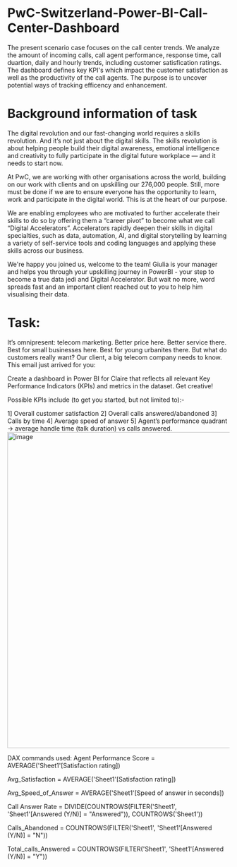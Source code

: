 # PwC-Switzerland-Power-BI-Call-Center-Dashboard
The present scenario case focuses on the call center trends. We analyze the amount of incoming calls, call agent performance, response time, call duartion, daily and hourly trends, including customer satisfication ratings. The dashboard defines key KPI's which impact the customer satisfaction as well as the productivity of the call agents. The purpose is to uncover potential ways of tracking efficency and enhancement.
# Background information of task
The digital revolution and our fast-changing world requires a skills revolution. And it’s not just about the digital skills. 
The skills revolution is about helping people build their digital awareness, emotional intelligence and creativity to fully participate in the digital future workplace — and it needs to start now.

At PwC, we are working with other organisations across the world, building on our work with clients and on upskilling our 276,000 people. Still, more must be done if we are to ensure everyone has the opportunity to learn, work and participate in the digital world. This is at the heart of our purpose.

We are enabling employees who are motivated to further accelerate their skills to do so by offering them a “career pivot” to become what we call “Digital Accelerators”. 
Accelerators rapidly deepen their skills in digital specialties, such as data, automation, AI, and digital storytelling by learning a variety of self-service tools and coding languages and applying these skills across our business.

We're happy you joined us, welcome to the team! Giulia is your manager and helps you through your upskilling journey in PowerBI - your step to become a true data jedi and Digital Accelerator. 
But wait no more, word spreads fast and an important client reached out to you to help him visualising their data. 
# Task:
It’s omnipresent: telecom marketing. Better price here. Better service there. Best for small businesses here. Best for young urbanites there. 
But what do customers really want? Our client, a big telecom company needs to know. This email just arrived for you:

Create a dashboard in Power BI for Claire that reflects all relevant Key Performance Indicators (KPIs) and metrics in the dataset. Get creative! 

Possible KPIs include (to get you started, but not limited to):-

1] Overall customer satisfaction
2] Overall calls answered/abandoned
3] Calls by time
4] Average speed of answer
5] Agent’s performance quadrant -> average handle time (talk duration) vs calls answered.
<img width="716" alt="image" src="https://github.com/user-attachments/assets/4e7ebbd7-42cf-4133-8796-7437cf82add1" />

DAX commands used:
Agent Performance Score = AVERAGE('Sheet1'[Satisfaction rating])

Avg_Satisfaction = AVERAGE('Sheet1'[Satisfaction rating])

Avg_Speed_of_Answer = AVERAGE('Sheet1'[Speed of answer in seconds])

Call Answer Rate = DIVIDE(COUNTROWS(FILTER('Sheet1', 'Sheet1'[Answered (Y/N)] = "Answered")), COUNTROWS('Sheet1'))

Calls_Abandoned = COUNTROWS(FILTER('Sheet1', 'Sheet1'[Answered (Y/N)] = "N"))

Total_calls_Answered = COUNTROWS(FILTER('Sheet1', 'Sheet1'[Answered (Y/N)] = "Y"))
